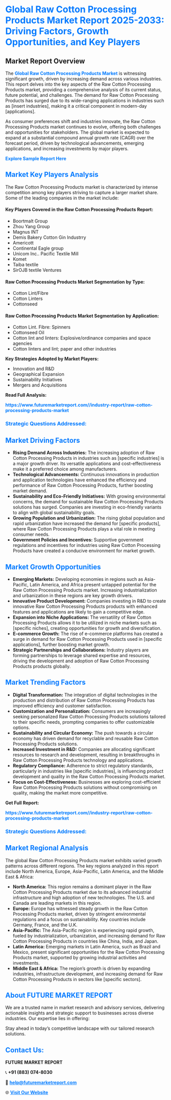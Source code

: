 <h1 style="color: #007BFF;">Global Raw Cotton Processing Products Market Report 2025-2033: Driving Factors, Growth Opportunities, and Key Players</h1>

<section id="overview">
<h2>Market Report Overview</h2>
<p>The <a href="https://www.futuremarketreport.com//industry-report/raw-cotton-processing-products-market" style="color: #007BFF; text-decoration: none;"><strong>Global Raw Cotton Processing Products Market</strong></a> is witnessing significant growth, driven by increasing demand across various industries. This report delves into the key aspects of the Raw Cotton Processing Products market, providing a comprehensive analysis of its current status, future potential, and challenges. The demand for Raw Cotton Processing Products has surged due to its wide-ranging applications in industries such as [insert industries], making it a critical component in modern-day [applications].</p>
<p>As consumer preferences shift and industries innovate, the Raw Cotton Processing Products market continues to evolve, offering both challenges and opportunities for stakeholders. The global market is expected to expand at a substantial compound annual growth rate (CAGR) over the forecast period, driven by technological advancements, emerging applications, and increasing investments by major players.</p>
</section>

<section id="overview">
<p><a href="https://www.futuremarketreport.com//request-sample/reportId=47892" style="color: #007BFF; text-decoration: none;"><strong>Explore Sample Report Here</strong></a></p>
</section>

<section id="key-players">
<h2 style="color: #007BFF;">Market Key Players Analysis</h2>
<p>The Raw Cotton Processing Products market is characterized by intense competition among key players striving to capture a larger market share. Some of the leading companies in the market include:</p>
<h4>Key Players Covered in the Raw Cotton Processing Products Report:</h4>
<ul><li>Boortmalt Group</li><li>Zhou Yang Group</li><li>Magnus INT</li><li>Demis Bakery Cotton Gin Industrry</li><li>Americott</li><li>Continental Eagle group</li><li>Unicom Inc.. Pacific Textile Mill</li><li>Komet</li><li>Taiba textile</li><li>SirOJB textile Ventures</li></ul>
<h4>Raw Cotton Processing Products Market Segmentation by Type:</h4>
<ul><li>Cotton Lint/Fibre</li><li>Cotton Linters</li><li>Cottonseed</li></ul>

<h4>Raw Cotton Processing Products Market Segmentation by Application:</h4>
<ul><li>Cotton Lint. Fibre: Spinners</li><li>Cottonseed Oil</li><li>Cotton lint and linters: Explosive/ordinance companies and space agencies</li><li>Cotton linters and lint; paper and other industries</li></ul>
<p><strong>Key Strategies Adopted by Market Players:</strong></p>
<ul>
<li>Innovation and R&D</li>
<li>Geographical Expansion</li>
<li>Sustainability Initiatives</li>
<li>Mergers and Acquisitions</li>
</ul>
</section>

<section>
<p><strong>Read Full Analysis: </strong></p><a href="https://www.futuremarketreport.com//industry-report/raw-cotton-processing-products-market" style="color: #007BFF; text-decoration: none;"><strong>https://www.futuremarketreport.com//industry-report/raw-cotton-processing-products-market</strong></a>
<h3 style="color: #007BFF;">Strategic Questions Addressed:</h3>
</section>

<section id="driving-factors">
<h2 style="color: #007BFF;">Market Driving Factors</h2>
<ul>
<li><strong>Rising Demand Across Industries:</strong> The increasing adoption of Raw Cotton Processing Products in industries such as [specific industries] is a major growth driver. Its versatile applications and cost-effectiveness make it a preferred choice among manufacturers.</li>
<li><strong>Technological Advancements:</strong> Continuous innovations in production and application technologies have enhanced the efficiency and performance of Raw Cotton Processing Products, further boosting market demand.</li>
<li><strong>Sustainability and Eco-Friendly Initiatives:</strong> With growing environmental concerns, the demand for sustainable Raw Cotton Processing Products solutions has surged. Companies are investing in eco-friendly variants to align with global sustainability goals.</li>
<li><strong>Growing Population and Urbanization:</strong> The rising global population and rapid urbanization have increased the demand for [specific products], where Raw Cotton Processing Products plays a vital role in meeting consumer needs.</li>
<li><strong>Government Policies and Incentives:</strong> Supportive government regulations and incentives for industries using Raw Cotton Processing Products have created a conducive environment for market growth.</li>
</ul>
</section>

<section id="growth-opportunities">
<h2 style="color: #007BFF;">Market Growth Opportunities</h2>
<ul>
<li><strong>Emerging Markets:</strong> Developing economies in regions such as Asia-Pacific, Latin America, and Africa present untapped potential for the Raw Cotton Processing Products market. Increasing industrialization and urbanization in these regions are key growth drivers.</li>
<li><strong>Innovative Product Development:</strong> Companies investing in R&D to create innovative Raw Cotton Processing Products products with enhanced features and applications are likely to gain a competitive edge.</li>
<li><strong>Expansion into Niche Applications:</strong> The versatility of Raw Cotton Processing Products allows it to be utilized in niche markets such as [specific niches], creating opportunities for growth and diversification.</li>
<li><strong>E-commerce Growth:</strong> The rise of e-commerce platforms has created a surge in demand for Raw Cotton Processing Products used in [specific applications], further boosting market growth.</li>
<li><strong>Strategic Partnerships and Collaborations:</strong> Industry players are forming partnerships to leverage shared expertise and resources, driving the development and adoption of Raw Cotton Processing Products products globally.</li>
</ul>
</section>

<section id="trending-factors">
<h2 style="color: #007BFF;">Market Trending Factors</h2>
<ul>
<li><strong>Digital Transformation:</strong> The integration of digital technologies in the production and distribution of Raw Cotton Processing Products has improved efficiency and customer satisfaction.</li>
<li><strong>Customization and Personalization:</strong> Consumers are increasingly seeking personalized Raw Cotton Processing Products solutions tailored to their specific needs, prompting companies to offer customizable options.</li>
<li><strong>Sustainability and Circular Economy:</strong> The push towards a circular economy has driven demand for recyclable and reusable Raw Cotton Processing Products solutions.</li>
<li><strong>Increased Investment in R&D:</strong> Companies are allocating significant resources to research and development, resulting in breakthroughs in Raw Cotton Processing Products technology and applications.</li>
<li><strong>Regulatory Compliance:</strong> Adherence to strict regulatory standards, particularly in industries like [specific industries], is influencing product development and quality in the Raw Cotton Processing Products market.</li>
<li><strong>Focus on Cost-Effectiveness:</strong> Businesses are exploring cost-efficient Raw Cotton Processing Products solutions without compromising on quality, making the market more competitive.</li>
</ul>
</section>

<section>
<p><strong>Get Full Report: </strong></p><a href="https://www.futuremarketreport.com//industry-report/raw-cotton-processing-products-market" style="color: #007BFF; text-decoration: none;"><strong>https://www.futuremarketreport.com//industry-report/raw-cotton-processing-products-market</strong></a>
<h3 style="color: #007BFF;">Strategic Questions Addressed:</h3>
</section>


<section id="regional-analysis">
<h2 style="color: #007BFF;">Market Regional Analysis</h2>
<p>The global Raw Cotton Processing Products market exhibits varied growth patterns across different regions. The key regions analyzed in this report include North America, Europe, Asia-Pacific, Latin America, and the Middle East & Africa:</p>
<ul>
<li><strong>North America:</strong> This region remains a dominant player in the Raw Cotton Processing Products market due to its advanced industrial infrastructure and high adoption of new technologies. The U.S. and Canada are leading markets in this region.</li>
<li><strong>Europe:</strong> Europe has witnessed steady growth in the Raw Cotton Processing Products market, driven by stringent environmental regulations and a focus on sustainability. Key countries include Germany, France, and the U.K.</li>
<li><strong>Asia-Pacific:</strong> The Asia-Pacific region is experiencing rapid growth, fueled by industrialization, urbanization, and increasing demand for Raw Cotton Processing Products in countries like China, India, and Japan.</li>
<li><strong>Latin America:</strong> Emerging markets in Latin America, such as Brazil and Mexico, present significant opportunities for the Raw Cotton Processing Products market, supported by growing industrial activities and investments.</li>
<li><strong>Middle East & Africa:</strong> The region’s growth is driven by expanding industries, infrastructure development, and increasing demand for Raw Cotton Processing Products in sectors like [specific sectors].</li>
</ul>
</section>

<footer>
<h2 style="color: #007BFF;">About FUTURE MARKET REPORT</h2>
<p>We are a trusted name in market research and advisory services, delivering actionable insights and strategic support to businesses across diverse industries. Our expertise lies in offering:</p>

<p>Stay ahead in today’s competitive landscape with our tailored research solutions.</p>

<h2 style="color: #007BFF;">Contact Us:</h2>
<p><strong>FUTURE MARKET REPORT</strong></p>
<p>📞 <strong>+91 (883) 074-8030</strong></p>
<p>📧 <strong><a href="mailto:help@futuremarketreport.com" style="color: #007BFF;">help@futuremarketreport.com</a></strong></p>
<p>🌐 <strong><a href="https://www.futuremarketreport.com/" style="color: #007BFF;">Visit Our Website</a></strong></p>
</footer>